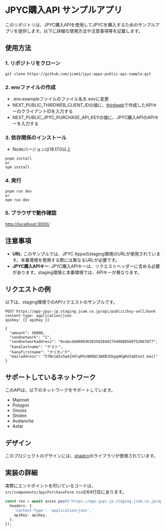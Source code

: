 # JPYC購入API サンプルアプリ

このリポジトリは、JPYC購入APIを使用してJPYCを購入するためのサンプルアプリを提供します。以下に詳細な使用方法や注意事項等を記載します。

## 使用方法

### 1. リポジトリをクローン
```
git clone https://github.com/jcam1/jpyc-apps-public-api-sample.git
```

### 2. envファイルの作成
- .env.exampleファイルのファイル名を.envに変更
- NEXT_PUBLIC_THIRDWEB_CLIENT_IDの値に、[thirdweb](https://portal.thirdweb.com/api-keys/create)で作成したAPIキーのクライアントIDを入力する
- NEXT_PUBLIC_JPYC_PURCHASE_API_KEYの値に、JPYC購入APIのAPIキーを入力する

### 3. 依存関係のインストール
- Nodeバージョンは18.17.0以上
```
pnpm install
or
npm install
```

### 4. 実行
```
pnpm run dev
or
npm run dev
```

### 5. ブラウザで動作確認
[http://localhost:3000/](http://localhost:3000/)

## 注意事項

- **URL**: このサンプルでは、JPYC Appsのstaging環境のURLが使用されています。本番環境を使用する際には異なるURLが必要です。
- **JPYC購入APIキー**: JPYC購入APIキーは、リクエストヘッダーに含める必要があります。staging環境と本番環境では、APIキーが異なります。

## リクエストの例

以下は、staging環境でのAPIリクエストのサンプルです。

```http
POST https://app-jpyc-jp.staging.jcam.co.jp/api/public/buy-sell/bank
content-type: application/json
apiKey: {{ apiKey }}

{
  "amount": 50000,
  "sendnetwork": "1",
  "sendnetworkaddress": "0xabcde00893630358284427449880569752667877",
  "kanalastname": "テスト",
  "kanafirstname": "ナリカノク",
  "mailaddress": "57Nv1AIx5q4jH4lqPUsQHOQ11WXBJUkgq4KgKUIa@test.mail"
}
```

## サポートしているネットワーク

このAPIは、以下のネットワークをサポートしています。

- Mainnet
- Polygon
- Gnosis
- Shiden
- Avalanche
- Astar

## デザイン

このプロジェクトのデザインには、[shadcn](https://ui.shadcn.com/)のライブラリが使用されています。

## 実装の詳細

実際にエンドポイントを叩いているコードは、`src/components/JpycPurchaseForm.tsx`の64行目にあります。

```typescript
const res = await axios.post('https://app-jpyc-jp.staging.jcam.co.jp/api/public/buy-sell/bank', values, {
  headers: {
    'Content-Type': 'application/json',
    apiKey: apiKey,
  },
});
```
